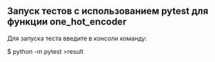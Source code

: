 ## Запуск тестов с использованием pytest для функции one_hot_encoder


Для запуска теста введите в консоли команду:

$ python -m pytest >result